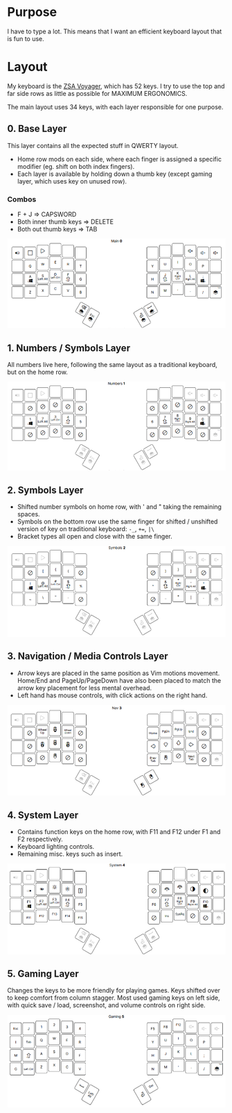 # Purpose

I have to type a lot. This means that I want an efficient keyboard layout that is fun to use. 

# Layout

My keyboard is the [ZSA Voyager](https://www.zsa.io/voyager), which has 52 keys. I try to use the top and far side rows as little as possible for MAXIMUM ERGONOMICS. 

The main layout uses 34 keys, with each layer responsible for one purpose.

## 0. Base Layer

This layer contains all the expected stuff in QWERTY layout. 

- Home row mods on each side, where each finger is assigned a specific modifier (eg. shift on both index fingers).
- Each layer is available by holding down a thumb key (except gaming layer, which uses key on unused row).

### Combos
- F + J => CAPSWORD
- Both inner thumb keys => DELETE
- Both out thumb keys => TAB

![Layer 0](./layer0.PNG)

## 1. Numbers / Symbols Layer

All numbers live here, following the same layout as a traditional keyboard, but on the home row. 

![Layer 1](./layer1.PNG)

## 2. Symbols Layer

- Shifted number symbols on home row, with ' and " taking the remaining spaces.
- Symbols on the bottom row use the same finger for shifted / unshifted version of key on traditional keyboard: `-_`, `+=`, `|\`
- Bracket types all open and close with the same finger. 

![Layer 2](./layer2.PNG)

## 3. Navigation / Media Controls Layer
 
- Arrow keys are placed in the same position as Vim motions movement. Home/End and PageUp/PageDown have also been placed to match the arrow key placement for less mental overhead.
- Left hand has mouse controls, with click actions on the right hand. 

![Layer 3](./layer3.PNG)

## 4. System Layer

- Contains function keys on the home row, with F11 and F12 under F1 and F2 respectively. 
- Keyboard lighting controls.
- Remaining misc. keys such as insert.

![Layer 4](./layer4.PNG)

## 5. Gaming Layer

Changes the keys to be more friendly for playing games. Keys shifted over to keep comfort from column stagger. Most used gaming keys on left side, with quick save / load, screenshot, and volume controls on right side. 

![Layer 5](./layer5.PNG)
